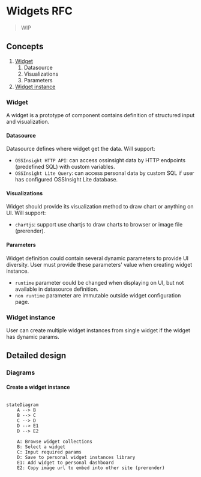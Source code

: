 # Widgets RFC

> WIP

## Concepts

1. [Widget](#widget)
    1. Datasource
    2. Visualizations
    3. Parameters
2. [Widget instance](#widget-instance)

### Widget

A widget is a prototype of component contains definition of structured input and visualization.

#### Datasource

Datasource defines where widget get the data. Will support:

- `OSSInsight HTTP API`: can access ossinsight data by HTTP endpoints (predefined SQL) with custom variables.
- `OSSInsight Lite Query`: can access personal data by custom SQL if user has configured OSSInsight Lite database.

#### Visualizations

Widget should provide its visualization method to draw chart or anything on UI. Will support:

- `chartjs`: support use chartjs to draw charts to browser or image file (prerender).

#### Parameters

Widget definition could contain several dynamic parameters to provide UI diversity. User must provide these parameters'
value when creating widget instance.

- `runtime` parameter could be changed when displaying on UI, but not available in datasource definition.
- `non runtime` parameter are immutable outside widget configuration page.

### Widget instance

User can create multiple widget instances from single widget if the widget has dynamic params.

## Detailed design

### Diagrams

#### Create a widget instance

```mermaid

stateDiagram
    A --> B
    B --> C
    C --> D
    D --> E1
    D --> E2

    A: Browse widget collections
    B: Select a widget
    C: Input required params
    D: Save to personal widget instances library
    E1: Add widget to personal dashboard
    E2: Copy image url to embed into other site (prerender)
```
